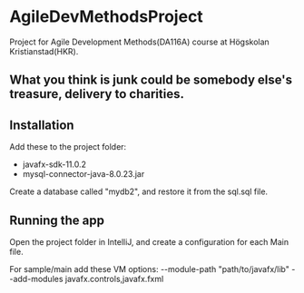# AgileDevMethodsProject
Project for Agile Development Methods(DA116A) course at Högskolan Kristianstad(HKR).

## What you think is junk could be somebody else's treasure, delivery to charities. 

## Installation

Add these to the project folder:
- javafx-sdk-11.0.2
- mysql-connector-java-8.0.23.jar

Create a database called "mydb2", and restore it from the sql.sql file.

## Running the app

Open the project folder in IntelliJ, and create a configuration for each Main file.

For sample/main add these VM options:
--module-path "path/to/javafx/lib" --add-modules javafx.controls,javafx.fxml